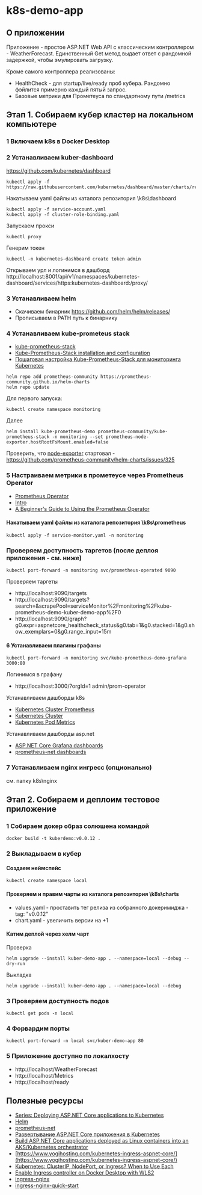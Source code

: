 # k8s-demo-app

## О приложении

Приложение - простое ASP.NET Web API с классическим контроллером - WeatherForecast.
Единственный Get метод выдает ответ с рандомной задержкой, чтобы эмулировать загрузку.

Кроме самого контроллера реализованы:
- HealthCheck - для startup/live/ready проб кубера. Рандомно фэйлится примерно каждый пятый запрос.
- Базовые метрики для Прометеуса по стандартному пути /metrics

## Этап 1. Собираем кубер кластер на локальном компьютере

### 1 Включаем k8s в Docker Desktop

### 2 Устанавливаем kuber-dashboard
https://github.com/kubernetes/dashboard

```
kubectl apply -f https://raw.githubusercontent.com/kubernetes/dashboard/master/charts/recommended.yaml
```
Накатываем yaml файлы из каталога репозитория \k8s\dashboard
```
kubectl apply -f service-account.yaml
kubectl apply -f cluster-role-binding.yaml
```
Запускаем прокси
```
kubectl proxy
```
Генерим токен
```
kubectl -n kubernetes-dashboard create token admin
```
Открываем урл и логинимся в дашборд
http://localhost:8001/api/v1/namespaces/kubernetes-dashboard/services/https:kubernetes-dashboard:/proxy/

### 3 Устанавливаем helm
- Скачиваем бинарник https://github.com/helm/helm/releases/
- Прописываем в PATH путь к бинарнику

### 4 Устанавливаем kube-prometeus stack
- [kube-prometheus-stack](https://github.com/prometheus-community/helm-charts/tree/main/charts/kube-prometheus-stack)
- [Kube-Prometheus-Stack installation and configuration](https://www.virtualizationhowto.com/2023/03/kube-prometheus-stack-installation-and-configuration/)
- [Пошаговая настройка Kube-Prometheus-Stack для мониторинга Kubernetes](https://inostudio.com/blog/articles-devops/nastroyka-kube-prometheus-stack/)

```
helm repo add prometheus-community https://prometheus-community.github.io/helm-charts
helm repo update 
```
Для первого запуска:
```
kubectl create namespace monitoring
```
Далее
```
helm install kube-prometheus-demo prometheus-community/kube-prometheus-stack -n monitoring --set prometheus-node-exporter.hostRootFsMount.enabled=false
```
Проверить, что [node-exporter](https://github.com/prometheus/node_exporter) стартовал - https://github.com/prometheus-community/helm-charts/issues/325

### 5 Настраиваем метрики в прометеусе через Prometheus Operator
- [Prometheus Operator](https://github.com/prometheus-operator/prometheus-operator/pkgs/container/prometheus-config-reloader)
- [Intro](https://prometheus-operator.dev/docs/prologue/introduction/)
- [A Beginner's Guide to Using the Prometheus Operator](https://blog.container-solutions.com/prometheus-operator-beginners-guide)

#### Накатываем yaml файлы из каталога репозитория \k8s\prometheus
```
kubectl apply -f service-monitor.yaml -n monitoring
```

### Проверяем доступность таргетов (после деплоя приложения - см. ниже)
```
kubectl port-forward -n monitoring svc/prometheus-operated 9090
```
Проверяем таргеты
- http://localhost:9090/targets
- http://localhost:9090/targets?search=&scrapePool=serviceMonitor%2Fmonitoring%2Fkube-prometheus-demo-kuber-demo-app%2F0
- http://localhost:9090/graph?g0.expr=aspnetcore_healthcheck_status&g0.tab=1&g0.stacked=1&g0.show_exemplars=0&g0.range_input=15m

#### 6 Устанавливаем плагины графаны
```
kubectl port-forward -n monitoring svc/kube-prometheus-demo-grafana 3000:80
```
Логинимся в графану
- http://localhost:3000/?orgId=1
admin/prom-operator

Устанавливаем дашборды k8s
- [Kubernetes Cluster Prometheus](https://grafana.com/grafana/dashboards/6417-kubernetes-cluster-prometheus/)
- [Kubernetes Cluster](https://grafana.com/grafana/dashboards/7249-kubernetes-cluster/)
- [Kubernetes Pod Metrics](https://grafana.com/grafana/dashboards/747-pod-metrics/)

Устанавливаем дашборды asp.net
- [ASP.NET Core Grafana dashboards](https://github.com/JamesNK/aspnetcore-grafana)
- [prometheus-net dashboards](https://github.com/prometheus-net/grafana-dashboards)

### 7 Устанавливаем nginx ингресс (опционально)
см. папку k8s\nginx

## Этап 2. Собираем и деплоим тестовое приложение

### 1 Собираем докер образ солюшена командой 
```
docker build -t kuberdemo:v0.0.12 .
```

### 2 Выкладываем в кубер

#### Создаем неймспейс
```
kubectl create namespace local
```
#### Проверяем и правим чарты из каталога репозитория \k8s\charts
- values.yaml - проставить тег релиза из собранного докеримиджа - tag: "v0.0.12"
- chart.yaml - увеличить версии на +1

#### Катим деплой через хелм чарт
Проверка
```
helm upgrade --install kuber-demo-app . --namespace=local --debug --dry-run
```
Выкладка
```
helm upgrade --install kuber-demo-app . --namespace=local --debug 
```

### 3 Проверяем доступность подов
```
kubectl get pods -n local
```
### 4 Форвардим порты
```
kubectl port-forward -n local svc/kuber-demo-app 80
```

### 5 Приложение доступно по локалхосту
- http://localhost/WeatherForecast
- http://localhost/Metrics
- http://localhost/ready

## Полезные ресурсы
- [Series: Deploying ASP.NET Core applications to Kubernetes](https://andrewlock.net/series/deploying-asp-net-core-applications-to-kubernetes/)
- [Helm](https://github.com/helm/helm)
- [prometheus-net](https://github.com/prometheus-net/prometheus-net)
- [Развертывание ASP.NET Core приложения в Kubernetes](https://habr.com/ru/articles/709342/)
- [Build ASP.NET Core applications deployed as Linux containers into an AKS/Kubernetes orchestrator](https://learn.microsoft.com/en-us/dotnet/architecture/containerized-lifecycle/design-develop-containerized-apps/build-aspnet-core-applications-linux-containers-aks-kubernetes)
- [https://www.yogihosting.com/kubernetes-ingress-aspnet-core/](https://www.yogihosting.com/kubernetes-ingress-aspnet-core/)
- [Kubernetes: ClusterIP, NodePort, or Ingress? When to Use Each](https://www.howtogeek.com/devops/kubernetes-clusterip-nodeport-or-ingress-when-to-use-each/)
- [Enable Ingress controller on Docker Desktop with WLS2](https://stackoverflow.com/questions/65193758/enable-ingress-controller-on-docker-desktop-with-wls2)
- [ingress-nginx](https://github.com/kubernetes/ingress-nginx)
- [ingress-nginx-quick-start](https://kubernetes.github.io/ingress-nginx/deploy/#quick-start)




